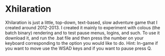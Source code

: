 Xhilaration
===========

Xhilaration is just a little, top-down, text-based, slow adventure game that I created around 2012-2013.  I created it mainly to experiment with colous (the batch binary) rendering and to test pause menus, logins, and such.  To use it download it, and run the .bat file and then press the number on your keyboard corresponding to the option you would like to do. Hint: In-game if you want to move use the WSAD keys and if you want to pause press Q.
